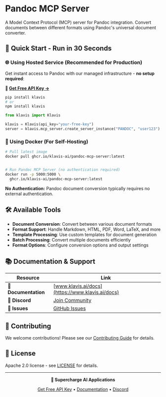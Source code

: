 # Pandoc MCP Server

A Model Context Protocol (MCP) server for Pandoc integration. Convert documents between different formats using Pandoc's universal document converter.

## 🚀 Quick Start - Run in 30 Seconds

### 🌐 Using Hosted Service (Recommended for Production)

Get instant access to Pandoc with our managed infrastructure - **no setup required**:

**🔗 [Get Free API Key →](https://www.klavis.ai/home/api-keys)**

```bash
pip install klavis
# or
npm install klavis
```

```python
from klavis import Klavis

klavis = Klavis(api_key="your-free-key")
server = klavis.mcp_server.create_server_instance("PANDOC", "user123")
```

### 🐳 Using Docker (For Self-Hosting)

```bash
# Pull latest image
docker pull ghcr.io/klavis-ai/pandoc-mcp-server:latest


# Run Pandoc MCP Server (no authentication required)
docker run -p 5000:5000 \
  ghcr.io/klavis-ai/pandoc-mcp-server:latest
```

**No Authentication:** Pandoc document conversion typically requires no external authentication.

## 🛠️ Available Tools

- **Document Conversion**: Convert between various document formats
- **Format Support**: Handle Markdown, HTML, PDF, Word, LaTeX, and more
- **Template Processing**: Use custom templates for document generation
- **Batch Processing**: Convert multiple documents efficiently
- **Format Options**: Configure conversion options and output settings

## 📚 Documentation & Support

| Resource | Link |
|----------|------|
| **📖 Documentation** | [www.klavis.ai/docs](https://www.klavis.ai/docs) |
| **💬 Discord** | [Join Community](https://discord.gg/p7TuTEcssn) |
| **🐛 Issues** | [GitHub Issues](https://github.com/klavis-ai/klavis/issues) |

## 🤝 Contributing

We welcome contributions! Please see our [Contributing Guide](../../CONTRIBUTING.md) for details.

## 📜 License

Apache 2.0 license - see [LICENSE](../../LICENSE) for details.

---

<div align="center">
  <p><strong>🚀 Supercharge AI Applications </strong></p>
  <p>
    <a href="https://www.klavis.ai">Get Free API Key</a> •
    <a href="https://www.klavis.ai/docs">Documentation</a> •
    <a href="https://discord.gg/p7TuTEcssn">Discord</a>
  </p>
</div>
